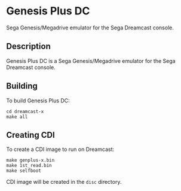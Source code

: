 # Genesis Plus DC
Sega Genesis/Megadrive emulator for the Sega Dreamcast console.

## Description

Genesis Plus DC is a Sega Genesis/Megadrive emulator for the Sega Dreamcast console. 
                                                    
## Building

To build Genesis Plus DC:

```
cd dreamcast-x
make all
``` 

## Creating CDI

To create a CDI image to run on Dreamcast:

```
make genplus-x.bin
make 1st_read.bin 
make selfboot
```
                                                    
CDI image will be created in the `disc` directory.